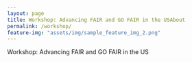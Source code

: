 ```yaml
---
layout: page
title: Workshop: Advancing FAIR and GO FAIR in the USAbout
permalink: /workshop/
feature-img: "assets/img/sample_feature_img_2.png"
---
```




Workshop: Advancing FAIR and GO FAIR in the US